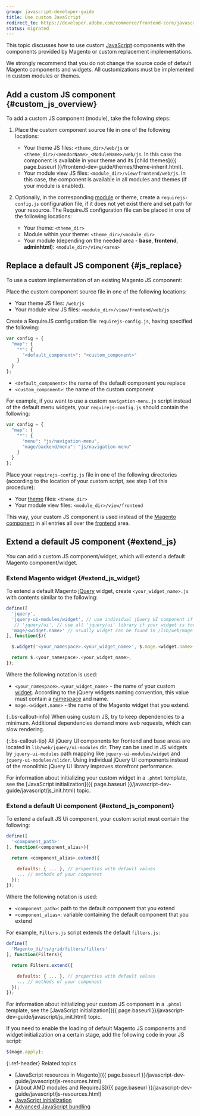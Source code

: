 ```yaml
---
group: javascript-developer-guide
title: Use custom JavaScript
redirect_to: https://developer.adobe.com/commerce/frontend-core/javascript/custom/
status: migrated
---
```


This topic discusses how to use custom [JavaScript](https://glossary.magento.com/javascript) components with the components provided by Magento or custom replacement implementations.

We strongly recommend that you do not change the source code of default Magento components and widgets. All customizations must be implemented in custom modules or themes.

## Add a custom JS component {#custom_js_overview}

To add a custom JS component (module), take the following steps:

1. Place the custom component source file in one of the following locations:
   -  Your theme JS files: `<theme_dir>/web/js` or `<theme_dir>/<VendorName>_<ModuleName>/web/js`. In this case the component is available in your theme and its [child themes]({{ page.baseurl }}/frontend-dev-guide/themes/theme-inherit.html).
   -  Your module view JS files: `<module_dir>/view/frontend/web/js`. In this case, the component is available in all modules and themes (if your module is enabled).

1. Optionally, in the corresponding [module](https://glossary.magento.com/module) or theme, create a `requirejs-config.js` configuration file, if it does not yet exist there and set path for your resource. The RequireJS configuration file can be placed in one of the following locations:

   -  Your theme: `<theme_dir>`
   -  Module within your theme: `<theme_dir>/<module_dir>`
   -  Your module (depending on the needed area - **base**, **frontend**, **adminhtml**): `<module_dir>/view/<area>`

## Replace a default JS component {#js_replace}

To use a custom implementation of an existing Magento JS component:

Place the custom component source file in one of the following locations:

-  Your theme JS files: `/web/js`
-  Your module view JS files: `<module_dir>/view/frontend/web/js`

Create a RequireJS configuration file `requirejs-config.js`, having specified the following:

```javascript
var config = {
  "map": {
    "*": {
      "<default_component>": "<custom_component>"
    }
  }
};
```

-  `<default_component>`: the name of the default component you replace
-  `<custom_component>`: the name of the custom component

For example, if you want to use a custom `navigation-menu.js` script instead of the default menu widgets, your `requirejs-config.js` should contain the following:

```javascript
var config = {
  "map": {
    "*": {
      "menu": "js/navigation-menu",
      "mage/backend/menu": "js/navigation-menu"
    }
  }
};
```

Place your `requirejs-config.js` file in one of the following directories (according to the location of your custom script, see step 1 of this procedure):

-  Your [theme](https://glossary.magento.com/theme) files: `<theme_dir>`
-  Your module view files: `<module_dir>/view/frontend`

This way, your custom JS component is used instead of the [Magento component](https://glossary.magento.com/magento-component) in all entries all over the [frontend](https://glossary.magento.com/frontend) area.

## Extend a default JS component {#extend_js}

You can add a custom JS component/widget, which will extend a default Magento component/widget.

### Extend Magento widget {#extend_js_widget}

To extend a default Magento [jQuery](https://glossary.magento.com/jquery) widget, create `<your_widget_name>.js` with contents similar to the following:

```javascript
define([
  'jquery',
  'jquery-ui-modules/widget', // use individual jQuery UI component if your widget is for frontend or base areas
   // 'jquery/ui', // use all 'jquery/ui' library if your widget is for adminhtml area
  'mage/<widget.name>' // usually widget can be found in /lib/web/mage dir
], function($){

  $.widget('<your_namespace>.<your_widget_name>', $.mage.<widget.name>, { ... });

  return $.<your_namespace>.<your_widget_name>;
});
```

Where the following notation is used:

-  `<your_namespace>.<your_widget_name>` - the name of your custom [widget](https://glossary.magento.com/widget). According to the jQuery widgets naming convention, this value must contain a [namespace](https://glossary.magento.com/namespace) and name.
-  `mage.<widget.name>` - the name of the Magento widget that you extend.

{:.bs-callout-info}
When using custom JS, try to keep dependencies to a minimum. Additional dependencies demand more web requests, which can slow rendering.

{:.bs-callout-tip}
All jQuery UI components for frontend and base areas are located in `lib/web/jquery/ui-modules` dir. They can be used in JS widgets by `jquery-ui-modules` path mapping like `jquery-ui-modules/widget` and `jquery-ui-modules/slider`.
Using individual jQuery UI components instead of the monolithic jQuery UI library improves storefront performance.

For information about initializing your custom widget in a `.phtml` template, see the [JavaScript initialization]({{ page.baseurl }}/javascript-dev-guide/javascript/js_init.html) topic.

### Extend a default Ui component {#extend_js_component}

To extend a default JS Ui component, your custom script must contain the following:

```javascript
define([
  '<component_path>'
], function(<component_alias>){

  return <component_alias>.extend({

    defaults: { ... }, // properties with default values
    ... // methods of your component
  });
});
```

Where the following notation is used:

-  `<component_path>`: path to the default component that you extend
-  `<component_alias>`: variable containing the default component that you extend

For example, `Filters.js` script extends the default `filters.js`:

```javascript
define([
  'Magento_Ui/js/grid/filters/filters'
], function(Filters){

  return Filters.extend({

    defaults: { ... }, // properties with default values
    ... // methods of your component
  });
});
```

For information about initializing your custom JS component in a `.phtml` template, see the [JavaScript initialization]({{ page.baseurl }}/javascript-dev-guide/javascript/js_init.html) topic.

If you need to enable the loading of default Magento JS components and widget initialization on a certain stage, add the following code in your JS script:

```javascript
$(mage.apply);
```

{:.ref-header}
Related topics

-  [JavaScript resources in Magento]({{ page.baseurl }}/javascript-dev-guide/javascript/js-resources.html)
-  [About AMD modules and RequireJS]({{ page.baseurl }}/javascript-dev-guide/javascript/js-resources.html)
-  [JavaScript initialization]({{page.baseurl}}/javascript-dev-guide/javascript/js_init.html)
-  [Advanced JavaScript bundling]({{page.baseurl}}/performance-best-practices/advanced-js-bundling.html)
